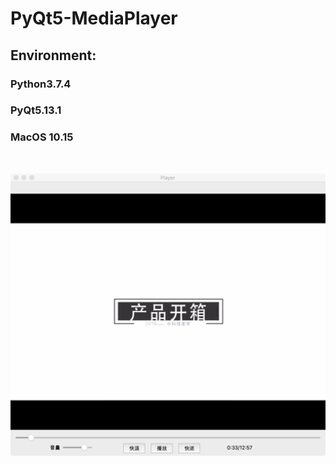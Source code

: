 # PyQt5-MediaPlayer

## Environment:
  ### Python3.7.4
  ### PyQt5.13.1
  ### MacOS 10.15
  <br>
  
![demo-img](https://github.com/Wei-Li-CI/PyQt5-MediaPlayer/blob/master/img-folder/demo.png)
